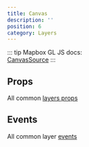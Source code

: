 ```yaml
---
title: Canvas
description: ''
position: 6
category: Layers
---
```



::: tip
Mapbox GL JS docs:  
[CanvasSource](https://docs.mapbox.com/mapbox-gl-js/api/#canvassource)
:::

## Props

All common [layers props](/api/Layers/README.md#props)

## Events

All common layer [events](/api/Layers/#events)
